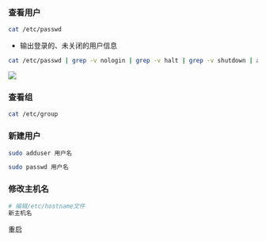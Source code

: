 <!--
 * @Description: 
 * @Version: 1.0
 * @Author: DaLao
 * @Email: dalao_li@163.com
 * @Date: 2021-03-09 17:13:38
 * @LastEditors: DaLao
 * @LastEditTime: 2022-03-27 11:26:37
-->

### 查看用户

```sh
cat /etc/passwd
```

- 输出登录的、未关闭的用户信息

```sh
cat /etc/passwd | grep -v nologin | grep -v halt | grep -v shutdown | awk -F":" '{ print $1"|"$3"|"$4 }'|more
```

![](https://cdn.hurra.ltd/img/20211228000908.png)


### 查看组

```sh
cat /etc/group
```


### 新建用户

```sh
sudo adduser 用户名

sudo passwd 用户名
```


### 修改主机名

```sh
# 编辑/etc/hostname文件
新主机名
```

重启